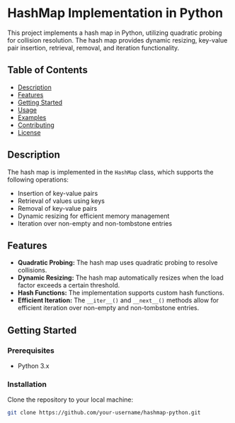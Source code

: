 # HashMap Implementation in Python

This project implements a hash map in Python, utilizing quadratic probing for collision resolution. The hash map provides dynamic resizing, key-value pair insertion, retrieval, removal, and iteration functionality.

## Table of Contents

- [Description](#description)
- [Features](#features)
- [Getting Started](#getting-started)
- [Usage](#usage)
- [Examples](#examples)
- [Contributing](#contributing)
- [License](#license)

## Description

The hash map is implemented in the `HashMap` class, which supports the following operations:

- Insertion of key-value pairs
- Retrieval of values using keys
- Removal of key-value pairs
- Dynamic resizing for efficient memory management
- Iteration over non-empty and non-tombstone entries

## Features

- **Quadratic Probing:** The hash map uses quadratic probing to resolve collisions.
- **Dynamic Resizing:** The hash map automatically resizes when the load factor exceeds a certain threshold.
- **Hash Functions:** The implementation supports custom hash functions.
- **Efficient Iteration:** The `__iter__()` and `__next__()` methods allow for efficient iteration over non-empty and non-tombstone entries.

## Getting Started

### Prerequisites

- Python 3.x

### Installation

Clone the repository to your local machine:

```bash
git clone https://github.com/your-username/hashmap-python.git
